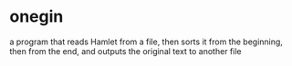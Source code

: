 # onegin
a program that reads Hamlet from a file, then sorts it from the beginning, then from the end, and outputs the original text to another file
